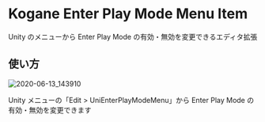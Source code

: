 # Kogane Enter Play Mode Menu Item

Unity のメニューから Enter Play Mode の有効・無効を変更できるエディタ拡張

## 使い方

![2020-06-13_143910](https://user-images.githubusercontent.com/6134875/84560994-cb383180-ad83-11ea-9878-7515bbfae1bd.png)

Unity メニューの「Edit > UniEnterPlayModeMenu」から Enter Play Mode の有効・無効を変更できます  
